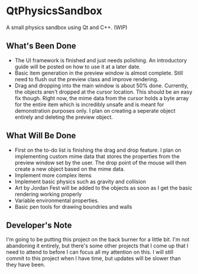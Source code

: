 # QtPhysicsSandbox
A small physics sandbox using Qt and C++. (WIP)

## What's Been Done
* The UI framework is finished and just needs polishing. An introductory guide will be posted on how to use it at a later date.
* Basic item generation in the preview window is almost complete. Still need to flush out the preview class and improve rendering. 
* Drag and dropping into the main window is about 50% done. Currently, the objects aren't dropped at the cursor location. This should be an easy fix though. Right now, the mime data from the cursor holds a byte array for the entire item which is incredibly unsafe and is meant for demonstration purposes only. I plan on creating a seperate object entirely and deleting the preview object. 

## What Will Be Done
* First on the to-do list is finishing the drag and drop feature. I plan on implementing custom mime data that stores the properties from the preview window set by the user. The drop point of the mouse will then create a new object based on the mime data. 
* Implement more complex items
* Implement basic physics such as gravity and collision
* Art by Jordan Fest will be added to the objects as soon as I get the basic rendering working properly
* Variable environmental properties.
* Basic pen tools for drawing boundries and walls

## Developer's Note
I'm going to be putting this project on the back burner for a little bit. I'm not abandoning it entirely, but there's some other projects that I come up that I need to attend to before I can focus all my attention on this. I will still commit to this project when I have time, but updates will be slower than they have been. 
